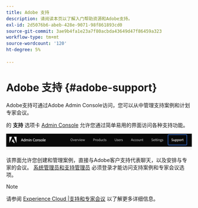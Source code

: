 ```yaml
---
title: Adobe 支持
description: 请阅读本页以了解入门帮助资源和Adobe支持。
exl-id: 2d5076b6-abeb-428e-9071-98f861893cd0
source-git-commit: 3ae9b4fa1e23a7f80acbda43649d47f86459a323
workflow-type: tm+mt
source-wordcount: '120'
ht-degree: 5%

---
```


# Adobe 支持 {#adobe-support}

Adobe支持可通过Adobe Admin Console访问，您可以从中管理支持案例和计划专家会议。

的 **支持** 选项卡 [Admin Console](https://adminconsole.adobe.com/) 允许您通过简单易用的界面访问各种支持功能。

![图像](/help/onboarding/learn-concepts/assets/support-menu.png)

该界面允许您创建和管理案例，直接与Adobe客户支持代表聊天，以及安排与专家的会议。 [系统管理员和支持管理员](https://helpx.adobe.com/enterprise/using/admin-roles.ug.html) 必须登录才能访问支持案例和专家会议选项。

>[!NOTE]
> 请参阅 [Experience Cloud |支持和专家会议](https://helpx.adobe.com/enterprise/admin-guide.html/enterprise/using/support-for-experience-cloud.ug.html) 以了解更多详细信息。
